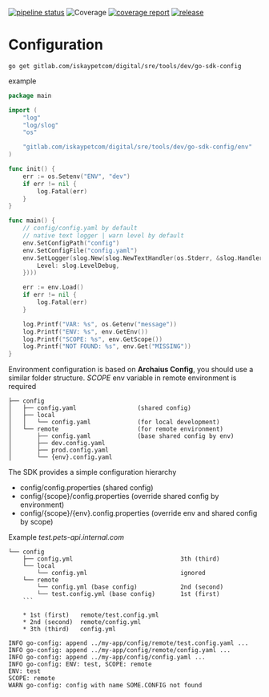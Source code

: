 [![pipeline status](https://gitlab.com/iskaypetcom/digital/sre/tools/dev/go-sdk-config/badges/main/pipeline.svg)](https://gitlab.com/iskaypetcom/digital/sre/tools/dev/go-sdk-config/-/commits/main)
![Coverage](https://img.shields.io/badge/Coverage-94.4%25-brightgreen)
[![coverage report](https://gitlab.com/iskaypetcom/digital/sre/tools/dev/go-sdk-config/badges/main/coverage.svg)](https://gitlab.com/iskaypetcom/digital/sre/tools/dev/go-sdk-config/-/commits/main)
[![release](https://gitlab.com/iskaypetcom/digital/sre/tools/dev/go-sdk-config/-/badges/release.svg)](https://gitlab.com/iskaypetcom/digital/sre/tools/dev/go-sdk-config/-/releases)

# Configuration

```shell
go get gitlab.com/iskaypetcom/digital/sre/tools/dev/go-sdk-config
```

example

```go
package main

import (
	"log"
	"log/slog"
	"os"

	"gitlab.com/iskaypetcom/digital/sre/tools/dev/go-sdk-config/env"
)

func init() {
	err := os.Setenv("ENV", "dev")
	if err != nil {
		log.Fatal(err)
	}
}

func main() {
	// config/config.yaml by default
	// native text logger | warn level by default
	env.SetConfigPath("config")
	env.SetConfigFile("config.yaml")
	env.SetLogger(slog.New(slog.NewTextHandler(os.Stderr, &slog.HandlerOptions{
		Level: slog.LevelDebug,
	})))

	err := env.Load()
	if err != nil {
		log.Fatal(err)
	}

	log.Printf("VAR: %s", os.Getenv("message"))
	log.Printf("ENV: %s", env.GetEnv())
	log.Printf("SCOPE: %s", env.GetScope())
	log.Printf("NOT FOUND: %s", env.Get("MISSING"))
}
```

Environment configuration is based on **Archaius Config**, you should use a similar folder
structure.
*SCOPE* env variable in remote environment is required

```
├── config
│	├── config.yaml 				(shared config)
│	├── local
│	│	└── config.yaml             (for local development)
│	└── remote                      (for remote environment)
│		├── config.yaml             (base shared config by env)
│		├── dev.config.yaml
│		├── prod.config.yaml
│		└── {env}.config.yaml
```

The SDK provides a simple configuration hierarchy

* config/config.properties (shared config)
* config/{scope}/config.properties (override shared config by environment)
* config/{scope}/{env}.config.properties (override env and shared config by scope)

Example *test.pets-api.internal.com*

```
└── config
    ├── config.yml                              3th (third)
    └── local
        └── config.yml                          ignored
    └── remote
        └── config.yml (base config)            2nd (second)
        └── test.config.yml (base config)       1st (first)
    ```

    * 1st (first)   remote/test.config.yml
    * 2nd (second)  remote/config.yml
    * 3th (third)   config.yml
```
```
INFO go-config: append ../my-app/config/remote/test.config.yaml ...
INFO go-config: append ../my-app/config/remote/config.yaml ...
INFO go-config: append ../my-app/config/config.yaml ...
INFO go-config: ENV: test, SCOPE: remote
ENV: test
SCOPE: remote
WARN go-config: config with name SOME.CONFIG not found
```
	
